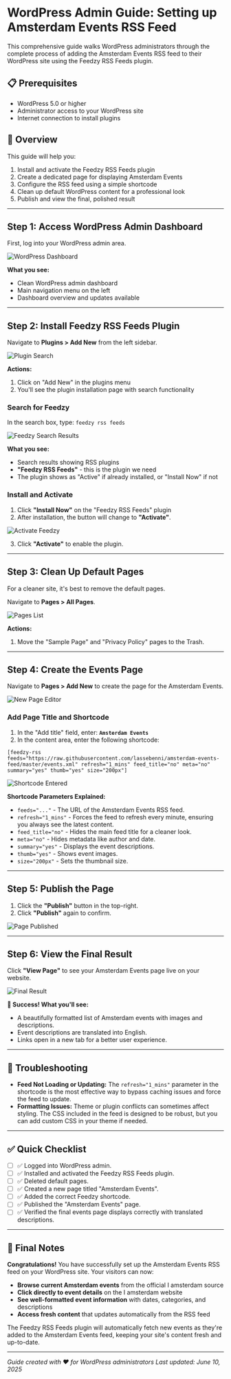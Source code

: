 # WordPress Admin Guide: Setting up Amsterdam Events RSS Feed

This comprehensive guide walks WordPress administrators through the complete process of adding the Amsterdam Events RSS feed to their WordPress site using the Feedzy RSS Feeds plugin.

## 📋 Prerequisites

- WordPress 5.0 or higher
- Administrator access to your WordPress site
- Internet connection to install plugins

## 🎯 Overview

This guide will help you:
1. Install and activate the Feedzy RSS Feeds plugin
2. Create a dedicated page for displaying Amsterdam Events
3. Configure the RSS feed using a simple shortcode
4. Clean up default WordPress content for a professional look
5. Publish and view the final, polished result

---

## Step 1: Access WordPress Admin Dashboard

First, log into your WordPress admin area.

![WordPress Dashboard](screenshots/01-wp-dashboard.png)

**What you see:**
- Clean WordPress admin dashboard
- Main navigation menu on the left
- Dashboard overview and updates available

---

## Step 2: Install Feedzy RSS Feeds Plugin

Navigate to **Plugins > Add New** from the left sidebar.

![Plugin Search](screenshots/02-plugin-search.png)

**Actions:**
1. Click on "Add New" in the plugins menu
2. You'll see the plugin installation page with search functionality

### Search for Feedzy

In the search box, type: `feedzy rss feeds`

![Feedzy Search Results](screenshots/03-feedzy-install.png)

**What you see:**
- Search results showing RSS plugins
- **"Feedzy RSS Feeds"** - this is the plugin we need
- The plugin shows as "Active" if already installed, or "Install Now" if not

### Install and Activate

1. Click **"Install Now"** on the "Feedzy RSS Feeds" plugin
2. After installation, the button will change to **"Activate"**.

![Activate Feedzy](screenshots/04-feedzy-activate.png)

3. Click **"Activate"** to enable the plugin.

---

## Step 3: Clean Up Default Pages

For a cleaner site, it's best to remove the default pages.

Navigate to **Pages > All Pages**.

![Pages List](screenshots/05-pages-screen.png)

**Actions:**
1.  Move the "Sample Page" and "Privacy Policy" pages to the Trash.

---

## Step 4: Create the Events Page

Navigate to **Pages > Add New** to create the page for the Amsterdam Events.

![New Page Editor](screenshots/06-add-new-page.png)

### Add Page Title and Shortcode

1.  In the "Add title" field, enter: **`Amsterdam Events`**
2.  In the content area, enter the following shortcode:

```
[feedzy-rss feeds="https://raw.githubusercontent.com/lassebenni/amsterdam-events-feed/master/events.xml" refresh="1_mins" feed_title="no" meta="no" summary="yes" thumb="yes" size="200px"]
```

![Shortcode Entered](screenshots/07-page-with-shortcode.png)

**Shortcode Parameters Explained:**
-   `feeds="..."` - The URL of the Amsterdam Events RSS feed.
-   `refresh="1_mins"` - Forces the feed to refresh every minute, ensuring you always see the latest content.
-   `feed_title="no"` - Hides the main feed title for a cleaner look.
-   `meta="no"` - Hides metadata like author and date.
-   `summary="yes"` - Displays the event descriptions.
-   `thumb="yes"` - Shows event images.
-   `size="200px"` - Sets the thumbnail size.

---

## Step 5: Publish the Page

1.  Click the **"Publish"** button in the top-right.
2.  Click **"Publish"** again to confirm.

![Page Published](screenshots/08-page-published.png)

---

## Step 6: View the Final Result

Click **"View Page"** to see your Amsterdam Events page live on your website.

![Final Result](screenshots/09-final-page.png)

**🎉 Success! What you'll see:**
- A beautifully formatted list of Amsterdam events with images and descriptions.
- Event descriptions are translated into English.
- Links open in a new tab for a better user experience.

---

## 🔧 Troubleshooting

-   **Feed Not Loading or Updating:** The `refresh="1_mins"` parameter in the shortcode is the most effective way to bypass caching issues and force the feed to update.
-   **Formatting Issues:** Theme or plugin conflicts can sometimes affect styling. The CSS included in the feed is designed to be robust, but you can add custom CSS in your theme if needed.

---

## ✅ Quick Checklist

-   [ ] ✅ Logged into WordPress admin.
-   [ ] ✅ Installed and activated the Feedzy RSS Feeds plugin.
-   [ ] ✅ Deleted default pages.
-   [ ] ✅ Created a new page titled "Amsterdam Events".
-   [ ] ✅ Added the correct Feedzy shortcode.
-   [ ] ✅ Published the "Amsterdam Events" page.
-   [ ] ✅ Verified the final events page displays correctly with translated descriptions.

---

## 🎯 Final Notes

**Congratulations!** You have successfully set up the Amsterdam Events RSS feed on your WordPress site. Your visitors can now:

- **Browse current Amsterdam events** from the official I amsterdam source
- **Click directly to event details** on the I amsterdam website  
- **See well-formatted event information** with dates, categories, and descriptions
- **Access fresh content** that updates automatically from the RSS feed

The Feedzy RSS Feeds plugin will automatically fetch new events as they're added to the Amsterdam Events feed, keeping your site's content fresh and up-to-date.

---

*Guide created with ❤️ for WordPress administrators*
*Last updated: June 10, 2025* 